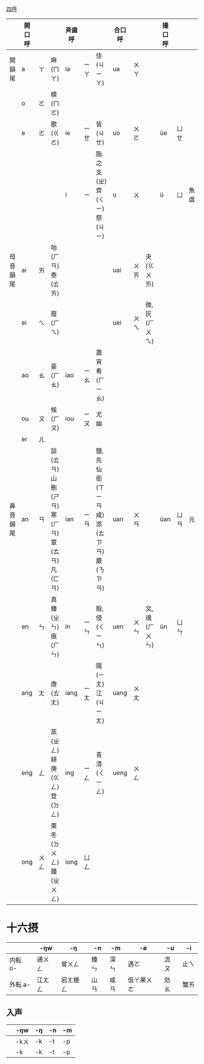 [四呼](https://ja.wikipedia.org/wiki/%E5%9B%9B%E5%91%BC)

|          | 開口呼 |      |                                            | 斉歯呼 |      |                                         | 合口呼 |      |               | 撮口呼 |      |      |
| -------- | ------ | ---- | ------------------------------------------ | ------ | ---- | --------------------------------------- | ------ | ---- | ------------- | ------ | ---- | ---- |
| 開韻尾   | a      | ㄚ   | 麻(ㄇㄚ)                                   | ia     | ㄧㄚ | 佳(ㄐㄧㄚ)                              | ua     | ㄨㄚ |               |        |      |      |
|          | o      | ㄛ   | 模(ㄇㄛ)                                   |
|          | e      | ㄜ   | 歌(ㄍㄜ)                                   | ie     | ㄧㄝ | 皆(ㄐㄝ)                                | uo     | ㄨㄛ |               | üe     | ㄩㄝ |      |
|          |        |      |                                            | i      | ㄧ   | 脂之支(ㄓ)齊(ㄑㄧ)祭(ㄐㄧ)              | u      | ㄨ   |               | ü      | ㄩ   | 魚虞 |
| 母音韻尾 | ai     | ㄞ   | 咍 (ㄏㄢ)泰(ㄊㄞ)                          |        |      |                                         | uai    | ㄨㄞ | 夬(ㄍㄨㄞ)    |        |      |      |
|          | ei     | ㄟ   | 廢(ㄏㄟ)                                   |        |      |                                         | uei    | ㄨㄟ | 微,灰(ㄏㄨㄟ) |        |      |      |
|          | ao     | ㄠ   | 豪(ㄏㄠ)                                   | iao    | ㄧㄠ | 蕭宵肴(ㄏㄧㄠ)                          |        |      |               |        |      |      |
|          | ou     | ㄡ   | 候(ㄏㄡ)                                   | iou    | ㄧㄡ | 尤幽                                    |        |      |               |        |      |      |
|          | er     | ㄦ   |                                            |        |      |                                         |        |      |               |        |      |      |
| 鼻音韻尾 | an     | ㄢ   | 談(ㄊㄢ)山刪(ㄕㄢ)寒(ㄏㄢ)覃(ㄊㄢ)凡(ㄈㄢ) | ian    | ㄧㄢ | 鹽,先仙銜(ㄒㄧㄢ咸)添(ㄊㄗㄢ)嚴(ㄋㄗㄢ) | uan    | ㄨㄢ |               | üan    | ㄩㄢ | 元   |
|          | en     | ㄣ   | 真臻(ㄓㄣ)痕(ㄏㄣ)                         | in     | ㄧㄣ | 殷,侵(ㄑㄧㄣ)                           | uen    | ㄨㄣ | 文,魂(ㄏㄨㄣ) | ün     | ㄩㄣ |      |
|          | ang    | ㄤ   | 唐(ㄊㄤ)                                   | iang   | ㄧㄤ | 陽(ㄧㄤ)江(ㄐㄧㄤ)                      | uang   | ㄨㄤ |               |        |      |      |
|          | eng    | ㄥ   | 蒸(ㄓㄥ)耕庚(ㄍㄥ)登(ㄉㄥ)                 | ing    | ㄧㄥ | 青清(ㄑㄧㄥ)                            | ueng   | ㄨㄥ |               |        |      |      |
|          | ong    | ㄨㄥ | 東冬(ㄉㄨㄥ)鍾(ㄓㄨㄥ)                     | iong   | ㄩㄥ |                                         |        |      |               |        |      |      |

# 十六摂

|         | -ŋw    | -ŋ       | -n   | -m   | -ø         | -u   | -i   |
| ------- | ------ | -------- | ---- | ---- | ---------- | ---- | ---- |
| 内転 o- | 通ㄨㄥ | 曾ㄨㄥ   | 臻ㄣ | 深ㄣ | 遇ㄛ       | 流ㄡ | 止ㄟ |
| 外転 a- | 江ㄤㄥ | 宕ㄤ梗ㄥ | 山ㄢ | 咸ㄢ | 仮ㄚ果ㄨㄜ | 効ㄠ | 蟹ㄞ |

## 入声

|     | -ŋw  | -ŋ  | -n  | -m  |
| --- | ---- | --- | --- | --- |
|     | -kㄨ | -k  | -t  | -p  |
|     | -k   | -k  | -t  | -p  |
